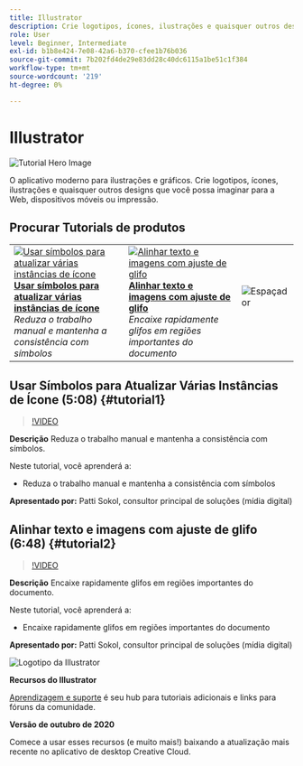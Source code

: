 ```yaml
---
title: Illustrator
description: Crie logotipos, ícones, ilustrações e quaisquer outros designs que você possa imaginar para a Web, dispositivos móveis ou impressão
role: User
level: Beginner, Intermediate
exl-id: b1b8e424-7e08-42a6-b370-cfee1b76b036
source-git-commit: 7b202fd4de29e83dd28c40dc6115a1be51c1f384
workflow-type: tm+mt
source-wordcount: '219'
ht-degree: 0%

---
```


# Illustrator

![Tutorial Hero Image](../assets/Illustrator.jpg)

O aplicativo moderno para ilustrações e gráficos. Crie logotipos, ícones, ilustrações e quaisquer outros designs que você possa imaginar para a Web, dispositivos móveis ou impressão.

## Procurar Tutorials de produtos

<table style="table-layout:fixed">
<tr>
 <td>
   <a href="illustrator.md#tutorial1">
      <img alt="Usar símbolos para atualizar várias instâncias de ícone" src="../assets/Illustrator_symbols_sokol_thumbnail.jpg" />
   </a>
    <div>
   <a href="illustrator.md#tutorial1"><strong>Usar símbolos para atualizar várias instâncias de ícone</strong></a>
    </div>
    <em>Reduza o trabalho manual e mantenha a consistência com símbolos</em>
    <br>
  </td>
  <td>
    <a href="illustrator.md#tutorial2">
        <img alt="Alinhar texto e imagens com ajuste de glifo" src="../assets/illustrator_glyphAlign_sokol_thumbnail.jpg" />
    </a>
    <div>
    <a href="illustrator.md#tutorial2"><strong>Alinhar texto e imagens com ajuste de glifo</strong></a>
    </div>
    <em>Encaixe rapidamente glifos em regiões importantes do documento</em>
    <br>
  </td>
  <td>
    <img alt="Espaçador" src="../assets/Whitespacer.png" />
    <div>
    <br>
  </td>
</tr>
</table>

## Usar Símbolos para Atualizar Várias Instâncias de Ícone (5:08) {#tutorial1}

>[!VIDEO](https://video.tv.adobe.com/v/326816?hidetitle=true)

**Descrição**
Reduza o trabalho manual e mantenha a consistência com símbolos.

Neste tutorial, você aprenderá a:
* Reduza o trabalho manual e mantenha a consistência com símbolos

**Apresentado por:**
Patti Sokol, consultor principal de soluções (mídia digital)

## Alinhar texto e imagens com ajuste de glifo (6:48) {#tutorial2}

>[!VIDEO](https://video.tv.adobe.com/v/326817?hidetitle=true)

**Descrição**
Encaixe rapidamente glifos em regiões importantes do documento.

Neste tutorial, você aprenderá a:
* Encaixe rapidamente glifos em regiões importantes do documento

**Apresentado por:**
Patti Sokol, consultor principal de soluções (mídia digital)

![Logotipo da Illustrator](../assets/ai_appicon_96.png)

**Recursos do Illustrator**

[Aprendizagem e suporte](https://helpx.adobe.com/support/illustrator.html) é seu hub para tutoriais adicionais e links para fóruns da comunidade.

**Versão de outubro de 2020**

Comece a usar esses recursos (e muito mais!) baixando a atualização mais recente no aplicativo de desktop Creative Cloud.
